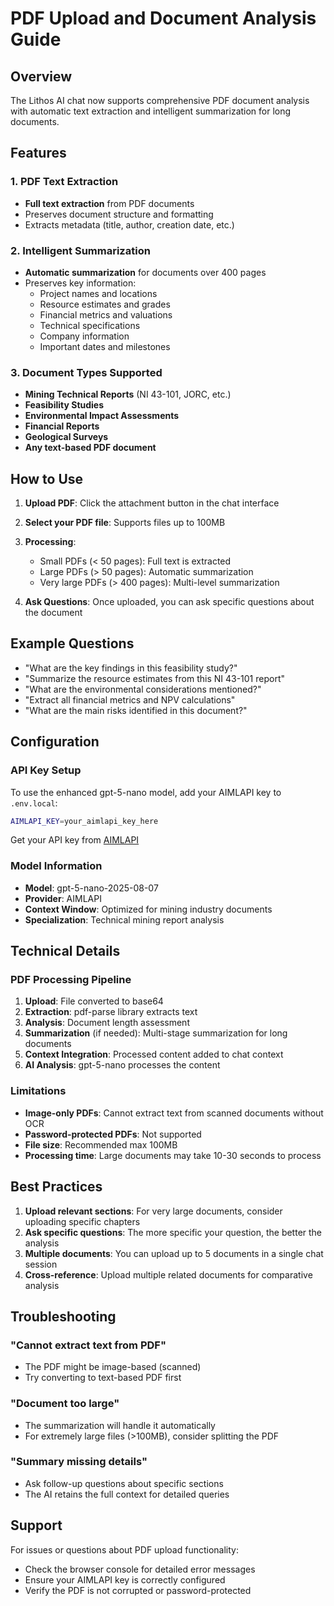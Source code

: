 # PDF Upload and Document Analysis Guide

## Overview
The Lithos AI chat now supports comprehensive PDF document analysis with automatic text extraction and intelligent summarization for long documents.

## Features

### 1. PDF Text Extraction
- **Full text extraction** from PDF documents
- Preserves document structure and formatting
- Extracts metadata (title, author, creation date, etc.)

### 2. Intelligent Summarization
- **Automatic summarization** for documents over 400 pages
- Preserves key information:
  - Project names and locations
  - Resource estimates and grades
  - Financial metrics and valuations
  - Technical specifications
  - Company information
  - Important dates and milestones

### 3. Document Types Supported
- **Mining Technical Reports** (NI 43-101, JORC, etc.)
- **Feasibility Studies**
- **Environmental Impact Assessments**
- **Financial Reports**
- **Geological Surveys**
- **Any text-based PDF document**

## How to Use

1. **Upload PDF**: Click the attachment button in the chat interface
2. **Select your PDF file**: Supports files up to 100MB
3. **Processing**:
   - Small PDFs (< 50 pages): Full text is extracted
   - Large PDFs (> 50 pages): Automatic summarization
   - Very large PDFs (> 400 pages): Multi-level summarization

4. **Ask Questions**: Once uploaded, you can ask specific questions about the document

## Example Questions

- "What are the key findings in this feasibility study?"
- "Summarize the resource estimates from this NI 43-101 report"
- "What are the environmental considerations mentioned?"
- "Extract all financial metrics and NPV calculations"
- "What are the main risks identified in this document?"

## Configuration

### API Key Setup
To use the enhanced gpt-5-nano model, add your AIMLAPI key to `.env.local`:

```bash
AIMLAPI_KEY=your_aimlapi_key_here
```

Get your API key from [AIMLAPI](https://aimlapi.com)

### Model Information
- **Model**: gpt-5-nano-2025-08-07
- **Provider**: AIMLAPI
- **Context Window**: Optimized for mining industry documents
- **Specialization**: Technical mining report analysis

## Technical Details

### PDF Processing Pipeline
1. **Upload**: File converted to base64
2. **Extraction**: pdf-parse library extracts text
3. **Analysis**: Document length assessment
4. **Summarization** (if needed): Multi-stage summarization for long documents
5. **Context Integration**: Processed content added to chat context
6. **AI Analysis**: gpt-5-nano processes the content

### Limitations
- **Image-only PDFs**: Cannot extract text from scanned documents without OCR
- **Password-protected PDFs**: Not supported
- **File size**: Recommended max 100MB
- **Processing time**: Large documents may take 10-30 seconds to process

## Best Practices

1. **Upload relevant sections**: For very large documents, consider uploading specific chapters
2. **Ask specific questions**: The more specific your question, the better the analysis
3. **Multiple documents**: You can upload up to 5 documents in a single chat session
4. **Cross-reference**: Upload multiple related documents for comparative analysis

## Troubleshooting

### "Cannot extract text from PDF"
- The PDF might be image-based (scanned)
- Try converting to text-based PDF first

### "Document too large"
- The summarization will handle it automatically
- For extremely large files (>100MB), consider splitting the PDF

### "Summary missing details"
- Ask follow-up questions about specific sections
- The AI retains the full context for detailed queries

## Support

For issues or questions about PDF upload functionality:
- Check the browser console for detailed error messages
- Ensure your AIMLAPI key is correctly configured
- Verify the PDF is not corrupted or password-protected
